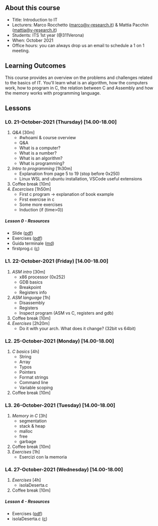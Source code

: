 ## About this course

- Title: Introduction to IT
- Lecturers: Marco Rocchetto (marco@v-research.it) & Mattia Pacchin (mattia@v-research.it)
- Students: ITS 1st year (@311Verona)
- When: October 2021 
- Office hours: you can always drop us an email to schedule a 1 on 1 meeting.

## Learning Outcomes
This course provides an overview on the problems and challenges related to the basics of IT. You'll learn what is an algorithm, how the computers work, how to program in C, the relation between C and Assembly and how the memory works with programming language.

## Lessons
### L0. 21-October-2021 (Thursday) [14.00-18.00]
1. *Q&A* [30m]
    - #whoami & course overview
    - Q&A
	- What is a computer?
	- What is a number?
	- What is an algorithm?
	- What is programming?
2. *Intro to programming* [1h30m]
	- Explanation from page 5 to 19 (stop before 0x250)
	- Linux WSL and ubuntu installation, VSCode useful extensions
3. Coffee break [10m]
4. *Excercises* [1h50m]
    - First c program -> explanation of book example
	- First exercise in c
	- Some more exercises
	- Induction (if (time>0))

##### Lesson 0 - Resources
- Slide ([pdf](material/introduction.pdf))
- Exercises ([pdf](material/first_exercises.pdf))
- Guida terminale ([md](material/info.md))
- firstprog.c ([c](material/firstprog.c))

### L1. 22-October-2021 (Friday) [14.00-18.00]
1. *ASM intro* [30m]
    - x86 processor (0x252)
    - GDB basics
	- Breakpoint
    - Registers info
2. *ASM language* [1h]
	- Disassembly
	- Registers
	- Inspect program (ASM vs C, registers and gdb)
3. Coffee break [10m]
4. *Exercises* [2h20m]
	- Do it with your arch. What does it change? (32bit vs 64bit)

### L2. 25-October-2021 (Monday) [14.00-18.00]
1. *C basics* [4h]
	- String
	- Array
	- Typos
	- Pointers
	- Format strings
	- Command line
	- Variable scoping
2. Coffee break [10m]

### L3. 26-October-2021 (Tuesday) [14.00-18.00]
1. *Memory in C* [3h]
	- segmentation
	- stack & heap
	- malloc
	- free
	- garbage
2. Coffee break [10m]
3. *Exercises* [1h]
	- Esercizi con la memoria

### L4. 27-October-2021 (Wednesday) [14.00-18.00]
1. *Exercises* [4h]
	- isolaDeserta.c
2. Coffee break [10m]

##### Lesson 4 - Resources
- Exercises ([pdf](material/last_exercises.pdf))
- isolaDeserta.c ([c](material/draft/isolaDeserta.c))
